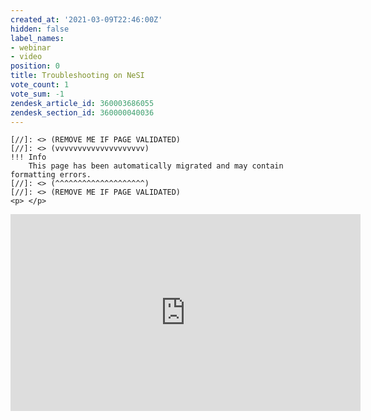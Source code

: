 ```yaml
---
created_at: '2021-03-09T22:46:00Z'
hidden: false
label_names:
- webinar
- video
position: 0
title: Troubleshooting on NeSI
vote_count: 1
vote_sum: -1
zendesk_article_id: 360003686055
zendesk_section_id: 360000040036
---
```



    [//]: <> (REMOVE ME IF PAGE VALIDATED)
    [//]: <> (vvvvvvvvvvvvvvvvvvvv)
    !!! Info
        This page has been automatically migrated and may contain formatting errors.
    [//]: <> (^^^^^^^^^^^^^^^^^^^^)
    [//]: <> (REMOVE ME IF PAGE VALIDATED)
    <p> </p>
<p><iframe src="https://www.youtube.com/embed/videoseries?list=PLvbRzoDQPkuGMWazx5LPA6y8Ji6tyl0Sp" width="560" height="315" frameborder="0" allowfullscreen=""></iframe></p>
<p> </p>
<p>
<script src="https://apis.google.com/js/platform.js"></script>
</p>
<div class="g-ytsubscribe" data-channelid="UCiEDJKtjWUVv-VSmD-jfWTA" data-layout="default" data-count="hidden"></div>
<p> </p>